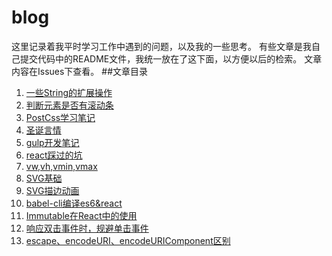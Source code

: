 # blog
这里记录着我平时学习工作中遇到的问题，以及我的一些思考。
有些文章是我自己提交代码中的README文件，我统一放在了这下面，以方便以后的检索。
文章内容在Issues下查看。
##文章目录

1. [一些String的扩展操作](https://github.com/willshawzq/blog/issues/1 "一些String的扩展操作")
2. [判断元素是否有滚动条](https://github.com/willshawzq/blog/issues/2 "判断元素是否有滚动条")
3. [PostCss学习笔记](https://github.com/willshawzq/blog/issues/3 "PostCss学习笔记")
4. [圣诞言情](https://github.com/willshawzq/blog/issues/4 "圣诞言情")
5. [gulp开发笔记](https://github.com/willshawzq/blog/issues/5 "gulp开发笔记")
6. [react踩过的坑](https://github.com/willshawzq/blog/issues/6 "react踩过的坑")
7. [vw,vh,vmin,vmax](https://github.com/willshawzq/blog/issues/7 "vw,vh,vmin,vmax")
8. [SVG基础](https://github.com/willshawzq/blog/issues/8 "SVG基础")
9. [SVG描边动画](https://github.com/willshawzq/blog/issues/9 "SVG描边动画")
10. [babel-cli编译es6&react](https://github.com/willshawzq/blog/issues/10 "babel-cli编译es6&react")
11. [Immutable在React中的使用](https://github.com/willshawzq/blog/issues/11 "Immutable在React中的使用")
12. [响应双击事件时，规避单击事件](https://github.com/willshawzq/blog/issues/12 "响应双击事件时，规避单击事件")
13. [escape、encodeURI、encodeURIComponent区别](https://github.com/willshawzq/blog/issues/13 "escape、encodeURI、encodeURIComponent区别")
